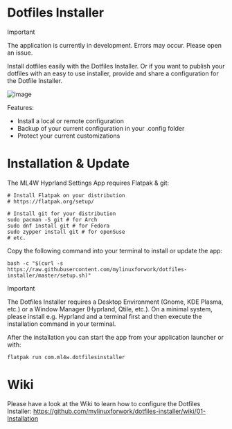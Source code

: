 # Dotfiles Installer

> [!IMPORTANT]
> The application is currently in development. Errors may occur. Please open an issue.

Install dotfiles easily with the Dotfiles Installer. Or if you want to publish your dotfiles with an easy to use installer, provide and share a configuration for the Dotfile Installer.

![image](https://github.com/user-attachments/assets/d0fd7f30-bcf3-47a9-b1d8-0f7d9eabae9c)

Features:

- Install a local or remote configuration
- Backup of your current configuration in your .config folder
- Protect your current customizations

# Installation & Update

The ML4W Hyprland Settings App requires Flatpak & git:

```
# Install Flatpak on your distribution
# https://flatpak.org/setup/

# Install git for your distribution
sudo pacman -S git # for Arch
sudo dnf install git # for Fedora
sudo zypper install git # for openSuse
# etc.

```

Copy the following command into your terminal to install or update the app:

```
bash -c "$(curl -s https://raw.githubusercontent.com/mylinuxforwork/dotfiles-installer/master/setup.sh)"

```
> [!IMPORTANT]
> The Dotfiles Installer requires a Desktop Environment (Gnome, KDE Plasma, etc.) or a Window Manager (Hyprland, Qtile, etc.). On a minimal system, please install e.g. Hyprland and a terminal first and then execute the installation command in your terminal.

After the installation you can start the app from your application launcher or with:

```
flatpak run com.ml4w.dotfilesinstaller
```
# Wiki

Please have a look at the Wiki to learn how to configure the Dotfiles Installer:
https://github.com/mylinuxforwork/dotfiles-installer/wiki/01-Installation
